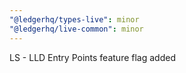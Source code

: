 ```yaml
---
"@ledgerhq/types-live": minor
"@ledgerhq/live-common": minor
---
```


LS - LLD Entry Points feature flag added
